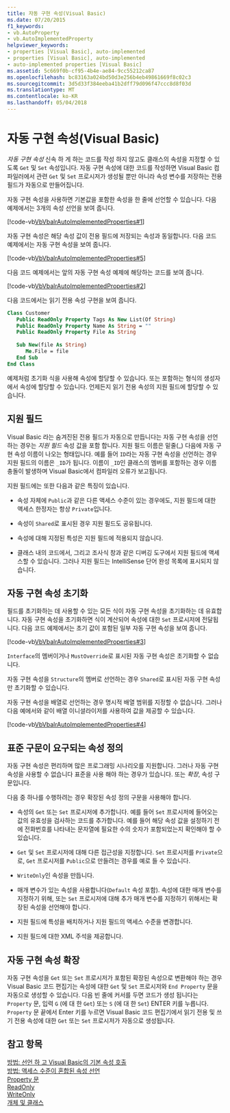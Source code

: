 ```yaml
---
title: 자동 구현 속성(Visual Basic)
ms.date: 07/20/2015
f1_keywords:
- vb.AutoProperty
- vb.AutoImplementedProperty
helpviewer_keywords:
- properties [Visual Basic], auto-implemented
- properties [Visual Basic], auto-implemented
- auto-implemented properties [Visual Basic]
ms.assetid: 5c669f0b-cf95-4b4e-ae84-9cc55212ca87
ms.openlocfilehash: bc83163a024bd50d3e256b4eb49861669f8c02c3
ms.sourcegitcommit: 3d5d33f384eeba41b2dff79d096f47ccc8d8f03d
ms.translationtype: MT
ms.contentlocale: ko-KR
ms.lasthandoff: 05/04/2018
---
```

# <a name="auto-implemented-properties-visual-basic"></a>자동 구현 속성(Visual Basic)
*자동 구현 속성* 신속 하 게 하는 코드를 작성 하지 않고도 클래스의 속성을 지정할 수 있도록 `Get` 및 `Set` 속성입니다. 자동 구현 속성에 대한 코드를 작성하면 Visual Basic 컴파일러에서 관련 `Get` 및 `Set` 프로시저가 생성될 뿐만 아니라 속성 변수를 저장하는 전용 필드가 자동으로 만들어집니다.  
  
 자동 구현 속성을 사용하면 기본값을 포함한 속성을 한 줄에 선언할 수 있습니다. 다음 예제에서는 3개의 속성 선언을 보여 줍니다.  
  
 [!code-vb[VbVbalrAutoImplementedProperties#1](./codesnippet/VisualBasic/auto-implemented-properties_1.vb)]  
  
 자동 구현 속성은 해당 속성 값이 전용 필드에 저장되는 속성과 동일합니다. 다음 코드 예제에서는 자동 구현 속성을 보여 줍니다.  
  
 [!code-vb[VbVbalrAutoImplementedProperties#5](./codesnippet/VisualBasic/auto-implemented-properties_2.vb)]  
  
 다음 코드 예제에서는 앞의 자동 구현 속성 예제에 해당하는 코드를 보여 줍니다.  
  
 [!code-vb[VbVbalrAutoImplementedProperties#2](./codesnippet/VisualBasic/auto-implemented-properties_3.vb)]  
  
 다음 코드에서는 읽기 전용 속성 구현을 보여 줍니다.  
  
```vb  
Class Customer  
   Public ReadOnly Property Tags As New List(Of String)  
   Public ReadOnly Property Name As String = ""  
   Public ReadOnly Property File As String  
  
   Sub New(file As String)  
      Me.File = file  
   End Sub  
End Class  
```  
  
 예제처럼 초기화 식을 사용해 속성에 할당할 수 있습니다. 또는 포함하는 형식의 생성자에서 속성에 할당할 수 있습니다.  언제든지 읽기 전용 속성의 지원 필드에 할당할 수 있습니다.  
  
## <a name="backing-field"></a>지원 필드  
 Visual Basic 라는 숨겨진된 전용 필드가 자동으로 만듭니다는 자동 구현 속성을 선언 하는 경우는 *지원 필드* 속성 값을 포함 합니다. 지원 필드 이름은 밑줄(_) 다음에 자동 구현 속성 이름이 나오는 형태입니다. 예를 들어 `ID`라는 자동 구현 속성을 선언하는 경우 지원 필드의 이름은 `_ID`가 됩니다. 이름이 `_ID`인 클래스의 멤버를 포함하는 경우 이름 충돌이 발생하며 Visual Basic에서 컴파일러 오류가 보고됩니다.  
  
 지원 필드에는 또한 다음과 같은 특징이 있습니다.  
  
-   속성 자체에 `Public`과 같은 다른 액세스 수준이 있는 경우에도, 지원 필드에 대한 액세스 한정자는 항상 `Private`입니다.  
  
-   속성이 `Shared`로 표시된 경우 지원 필드도 공유됩니다.  
  
-   속성에 대해 지정된 특성은 지원 필드에 적용되지 않습니다.  
  
-   클래스 내의 코드에서, 그리고 조사식 창과 같은 디버깅 도구에서 지원 필드에 액세스할 수 있습니다. 그러나 지원 필드는 IntelliSense 단어 완성 목록에 표시되지 않습니다.  
  
## <a name="initializing-an-auto-implemented-property"></a>자동 구현 속성 초기화  
 필드를 초기화하는 데 사용할 수 있는 모든 식이 자동 구현 속성을 초기화하는 데 유효합니다. 자동 구현 속성을 초기화하면 식이 계산되어 속성에 대한 `Set` 프로시저에 전달됩니다. 다음 코드 예제에서는 초기 값이 포함된 일부 자동 구현 속성을 보여 줍니다.  
  
 [!code-vb[VbVbalrAutoImplementedProperties#3](./codesnippet/VisualBasic/auto-implemented-properties_4.vb)]  
  
 `Interface`의 멤버이거나 `MustOverride`로 표시된 자동 구현 속성은 초기화할 수 없습니다.  
  
 자동 구현 속성을 `Structure`의 멤버로 선언하는 경우 `Shared`로 표시된 자동 구현 속성만 초기화할 수 있습니다.  
  
 자동 구현 속성을 배열로 선언하는 경우 명시적 배열 범위를 지정할 수 없습니다. 그러나 다음 예에서와 같이 배열 이니셜라이저를 사용하여 값을 제공할 수 있습니다.  
  
 [!code-vb[VbVbalrAutoImplementedProperties#4](./codesnippet/VisualBasic/auto-implemented-properties_5.vb)]  
  
## <a name="property-definitions-that-require-standard-syntax"></a>표준 구문이 요구되는 속성 정의  
 자동 구현 속성은 편리하며 많은 프로그래밍 시나리오를 지원합니다. 그러나 자동 구현 속성을 사용할 수 없습니다 표준을 사용 해야 하는 경우가 있습니다. 또는 *확장*, 속성 구문입니다.  
  
 다음 중 하나를 수행하려는 경우 확장된 속성 정의 구문을 사용해야 합니다.  
  
-   속성의 `Get` 또는 `Set` 프로시저에 추가합니다. 예를 들어 `Set` 프로시저에 들어오는 값의 유효성을 검사하는 코드를 추가합니다. 예를 들어 해당 속성 값을 설정하기 전에 전화번호를 나타내는 문자열에 필요한 수의 숫자가 포함되었는지 확인해야 할 수 있습니다.  
  
-   `Get` 및 `Set` 프로시저에 대해 다른 접근성을 지정합니다. `Set` 프로시저를 `Private`으로, `Get` 프로시저를 `Public`으로 만들려는 경우를 예로 들 수 있습니다.  
  
-   `WriteOnly`인 속성을 만듭니다.  
  
-   매개 변수가 있는 속성을 사용합니다(`Default` 속성 포함). 속성에 대한 매개 변수를 지정하기 위해, 또는 `Set` 프로시저에 대해 추가 매개 변수를 지정하기 위해서는 확장된 속성을 선언해야 합니다.  
  
-   지원 필드에 특성을 배치하거나 지원 필드의 액세스 수준을 변경합니다.  
  
-   지원 필드에 대한 XML 주석을 제공합니다.  
  
## <a name="expanding-an-auto-implemented-property"></a>자동 구현 속성 확장  
 자동 구현 속성을 `Get` 또는 `Set` 프로시저가 포함된 확장된 속성으로 변환해야 하는 경우 Visual Basic 코드 편집기는 속성에 대한 `Get` 및 `Set` 프로시저와 `End Property` 문을 자동으로 생성할 수 있습니다. 다음 빈 줄에 커서를 두면 코드가 생성 됩니다는 `Property` 문, 입력 `G` (에 대 한 `Get`) 또는 `S` (에 대 한 `Set`) ENTER 키를 누릅니다. `Property` 문 끝에서 Enter 키를 누르면 Visual Basic 코드 편집기에서 읽기 전용 및 쓰기 전용 속성에 대한 `Get` 또는 `Set` 프로시저가 자동으로 생성됩니다.  
  
## <a name="see-also"></a>참고 항목  
 [방법: 선언 하 고 Visual Basic의 기본 속성 호출](./how-to-declare-and-call-a-default-property.md)  
 [방법: 액세스 수준이 혼합된 속성 선언](./how-to-declare-a-property-with-mixed-access-levels.md)  
 [Property 문](../../../../visual-basic/language-reference/statements/property-statement.md)  
 [ReadOnly](../../../../visual-basic/language-reference/modifiers/readonly.md)  
 [WriteOnly](../../../../visual-basic/language-reference/modifiers/writeonly.md)  
 [개체 및 클래스](../../../../visual-basic/programming-guide/language-features/objects-and-classes/index.md)
